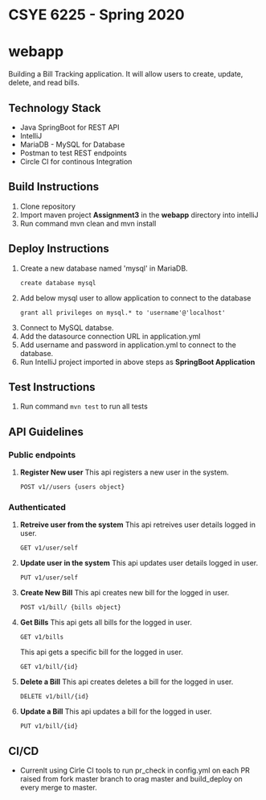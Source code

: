 # CSYE 6225 - Spring 2020
# webapp
Building a Bill Tracking application. It will allow users to create, update, delete, and read bills.

## Technology Stack
- Java SpringBoot for REST API
- IntelliJ
- MariaDB - MySQL for Database
- Postman to test REST endpoints
- Circle CI for continous Integration

## Build Instructions
1. Clone repository
2. Import maven project **Assignment3** in the **webapp** directory into intelliJ
3. Run command mvn clean and mvn install

## Deploy Instructions
1. Create a new database named 'mysql' in MariaDB.
   ```
   create database mysql
   ```
2. Add below mysql user to allow application to connect to the database 
   ```
   grant all privileges on mysql.* to 'username'@'localhost'
   ```
3. Connect to MySQL databse.
4. Add the datasource connection URL in application.yml
5. Add username and password in application.yml to connect to the database.
6. Run IntelliJ project imported in above steps as **SpringBoot Application**

## Test Instructions
1. Run command ```mvn test``` to run all tests

## API Guidelines
### Public endpoints 
1. **Register New user**
   This api registers a new user in the system.
   ```
   POST v1//users {users object}
   ```
### Authenticated
1. **Retreive user from the system**
   This api retreives user details logged in user.
   ```
   GET v1/user/self
   ```
2. **Update user in the system**
   This api updates user details logged in user.
   ```
   PUT v1/user/self
   ```
3. **Create New Bill**
   This api creates new bill for the logged in user.
   ```
   POST v1/bill/ {bills object}
   ```
4. **Get Bills**
   This api gets all bills for the logged in user.
   ```
   GET v1/bills
   ```  
   This api gets a specific bill for the logged in user.
   ```
   GET v1/bill/{id}
   ```  
5. **Delete a Bill**
   This api creates deletes a bill for the logged in user.
   ```
   DELETE v1/bill/{id} 
   ```   
6. **Update a Bill**
   This api updates a bill for the logged in user.
   ```
   PUT v1/bill/{id}
   ```      
   
## CI/CD
- Currenlt using Cirle CI tools to run pr_check in config.yml on each PR raised from fork master branch to orag master and build_deploy on every merge to master.
